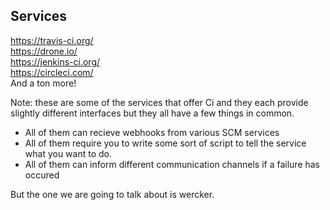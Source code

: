 ## Services

https://travis-ci.org/ <br/>
https://drone.io/ <br/>
https://jenkins-ci.org/ <br/>
https://circleci.com/ <br/>
And a ton more!

Note:
these are some of the services that offer Ci and they each provide slightly
different interfaces but they all have a few things in common.

- All of them can recieve webhooks from various SCM services
- All of them require you to write some sort of script to tell the service
what you want to do.
- All of them can inform different communication channels if a failure has occured

But the one we are going to talk about is wercker.
